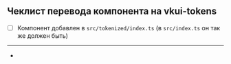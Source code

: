 <!--- ⚠️ Удалить блок ниже если изменения НЕ по переводу компонента на vkui-tokens ⚠️ --->
<!---После перевода всех компонентов, шаблон следует поправить --->
<!--- [Начало блока] --->
## Чеклист перевода компонента на vkui-tokens
- [ ] Компонент добавлен в `src/tokenized/index.ts` (в `src/index.ts` он так же должен быть)
<!--- По возможности выполняем следующие пункты: --->
<!--- - [ ] Если в стилях встречаются токены из Appearance, то их нужно не удалять, а дополнять фоллбэком на соответствующий токен из vkui-tokens (пример такого PR [#2647](https://togithub.com/VKCOM/VKUI/pull/2647)) --->
<!--- - [ ] Исключаем проверки типа `platform === ANDROID` (пример такого PR [#2653](https://togithub.com/VKCOM/VKUI/pull/2653)) --->
<!--- - [ ] В стилях компонента не осталось платформенных селекторов --->
<!--- - [ ] В tsx компонента не осталось логики, которая зависит от платформы --->
<!--- [Конец блока] --->

---

<!--- Ссылки на задачи --->

- <!--- Например, #228 или fix #404 или resolve #420 --->
